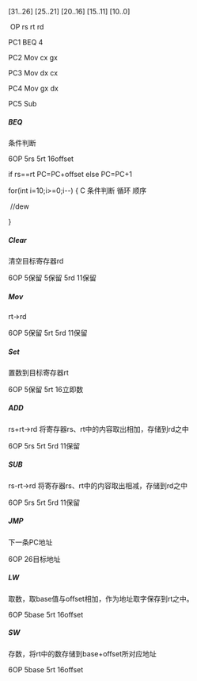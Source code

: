 [31..26]  [25..21]  [20..16]  [15..11]  [10..0]

​	OP 		  rs			rt			rd		



PC1	BEQ 4

PC2	Mov	cx  gx

PC3    Mov    dx cx

PC4	Mov 	gx dx

PC5 	Sub



##### BEQ

条件判断

6OP		5rs		5rt			16offset

if rs==rt   PC=PC+offset   else  PC=PC+1





for(int i=10;i>=0;i--) {   C 条件判断 循环 顺序

​	//dew

}

##### Clear

清空目标寄存器rd

6OP		5保留	5保留	5rd		11保留

##### Mov

rt->rd

6OP 		5保留	5rt 		5rd	11保留

##### Set

置数到目标寄存器rt

6OP		5保留		5rt		16立即数

##### ADD

rs+rt→rd	将寄存器rs、rt中的内容取出相加，存储到rd之中

6OP		5rs		5rt		5rd		11保留

##### SUB

rs-rt→rd	将寄存器rs、rt中的内容取出相减，存储到rd之中

6OP		5rs		5rt		5rd		11保留

##### JMP

下一条PC地址

6OP 	26目标地址

##### LW

取数，取base值与offset相加，作为地址取字保存到rt之中。

6OP 	5base	5rt		16offset

##### SW

存数，将rt中的数存储到base+offset所对应地址

6OP 	5base	5rt		16offset

